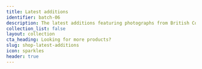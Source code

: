 ```yaml
---
title: Latest additions
identifier: batch-06
description: The latest additions featuring photographs from British Columbia, New York, Québec, and rural Ottawa.
collection_list: false
layout: collection
cta_heading: Looking for more products?
slug: shop-latest-additions
icon: sparkles
header: true
---
```

